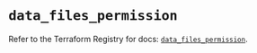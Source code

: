 # `data_files_permission`

Refer to the Terraform Registry for docs: [`data_files_permission`](https://registry.terraform.io/providers/files-com/files/0.1.365/docs/data-sources/permission).
